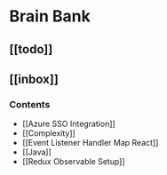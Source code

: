 # Brain Bank

## [[todo]] 
## [[inbox]]

### Contents

- [[Azure SSO Integration]]
- [[Complexity]]
- [[Event Listener Handler Map React]]
- [[Java]]
- [[Redux Observable Setup]]
